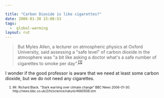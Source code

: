 ```yaml
---

title: "Carbon Dioxide is like cigarettes?"
date: 2006-01-30 15:08:53
tags:
  -  global-warming
layout: rut
---
```



<blockquote><p>But Myles Allen, a lecturer on atmospheric physics at Oxford University, said assessing a "safe level" of carbon dioxide in the atmosphere was "a bit like asking a doctor what's a safe number of cigarettes to smoke per day".<sup><a href="http://news.bbc.co.uk/2/hi/science/nature/4660938.stm" title="Stark warning over climate change">[1]</a></sup></p></blockquote>  <p>I wonder if the good professor is aware that we need at least some carbon dioxide, but we do not need any cigarettes.</p>  <ol><font size="-2"><li><font size="-2">Mr. Richard Black. "Stark warning over climate change" BBC News 2006-01-30. http://news.bbc.co.uk/2/hi/science/nature/4660938.stm </font></li></font></ol>

